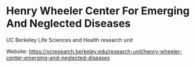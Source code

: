 # Henry Wheeler Center For Emerging And Neglected Diseases
UC Berkeley Life Sciences and Health research unit

Website: https://vcresearch.berkeley.edu/research-unit/henry-wheeler-center-emerging-and-neglected-diseases
